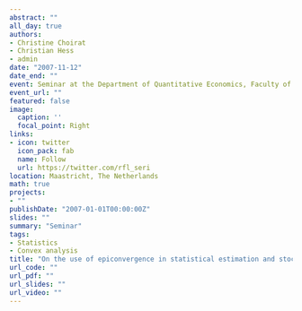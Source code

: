 ```yaml
---
abstract: ""
all_day: true
authors:
- Christine Choirat
- Christian Hess
- admin
date: "2007-11-12"
date_end: ""
event: Seminar at the Department of Quantitative Economics, Faculty of Economics and Business Administration
event_url: ""
featured: false
image:
  caption: ''
  focal_point: Right
links:
- icon: twitter
  icon_pack: fab
  name: Follow
  url: https://twitter.com/rfl_seri
location: Maastricht, The Netherlands
math: true
projects:
- ""
publishDate: "2007-01-01T00:00:00Z"
slides: ""
summary: "Seminar"
tags:
- Statistics
- Convex analysis
title: "On the use of epiconvergence in statistical estimation and stochastic programming"
url_code: ""
url_pdf: ""
url_slides: ""
url_video: ""
---
```

